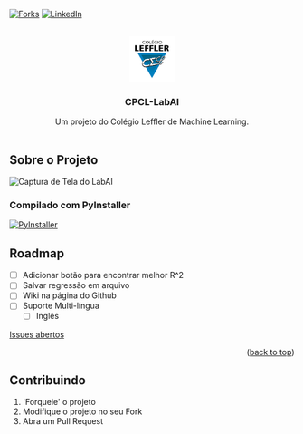 <a id="readme-top"></a>
[![Forks][forks-shield]][forks-url]
[![LinkedIn][linkedin-shield]][linkedin-url]

<br />
<div align="center">
  <a href="https://github.com/CPCLLeffler/LabAI-CPCL">
    <img src="lefflerlogo.png" alt="Logo" width="80" height="80">
  </a>

  <h3 align="center">CPCL-LabAI</h3>

  <p align="center">
    Um projeto do Colégio Leffler de Machine Learning.
    <br />
    <br />
  </p>
</div>

## Sobre o Projeto

![Captura de Tela do LabAI](https://i.imgur.com/UXizsET.png)
### Compilado com PyInstaller
[![PyInstaller](https://avatars.githubusercontent.com/u/1215332?s=280&v=4)](https://github.com/pyinstaller/pyinstaller)

## Roadmap

- [ ] Adicionar botão para encontrar melhor R^2
- [ ] Salvar regressão em arquivo
- [ ] Wiki na página do Github
- [ ] Suporte Multi-língua
  - [ ] Inglês

[Issues abertos](https://github.com/CPCLLeffler/LabAI-CPCL/issues)

<p align="right">(<a href="#readme-top">back to top</a>)</p>

<!-- CONTRIBUTING -->
## Contribuindo

1. 'Forqueie' o projeto
2. Modifique o projeto no seu Fork
3. Abra um Pull Request

[forks-shield]: https://img.shields.io/github/forks/othneildrew/Best-README-Template.svg?style=for-the-badge
[forks-url]: https://github.com/CPCLLeffler/LabAI-CPCL/network/members
[linkedin-shield]: https://img.shields.io/badge/-LinkedIn-black.svg?style=for-the-badge&logo=linkedin&colorB=555
[linkedin-url]: https://br.linkedin.com/company/colegioleffler
